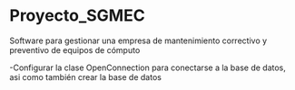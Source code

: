 # Proyecto_SGMEC
 Software para gestionar una empresa de mantenimiento correctivo y preventivo de equipos de cómputo

-Configurar la clase OpenConnection para conectarse a la base de datos, asi como también crear la base de datos
